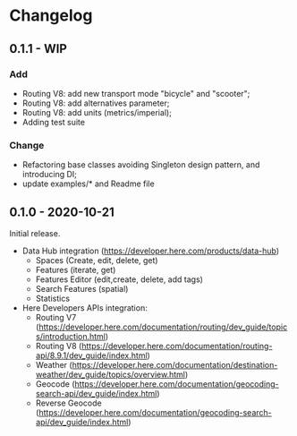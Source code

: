 # Changelog

## 0.1.1 - WIP

### Add
- Routing V8: add new transport mode "bicycle" and "scooter";
- Routing V8: add alternatives parameter;
- Routing V8: add units (metrics/imperial);
- Adding test suite

### Change
- Refactoring base classes avoiding Singleton design pattern, and introducing DI;
- update examples/* and Readme file

## 0.1.0 - 2020-10-21

Initial release.
- Data Hub integration (https://developer.here.com/products/data-hub)
    - Spaces (Create, edit, delete, get)
    - Features (iterate, get)
    - Features Editor (edit,create, delete, add tags)
    - Search Features (spatial)
    - Statistics
- Here Developers APIs integration:
    - Routing V7 (https://developer.here.com/documentation/routing/dev_guide/topics/introduction.html)
    - Routing V8 (https://developer.here.com/documentation/routing-api/8.9.1/dev_guide/index.html)
    - Weather (https://developer.here.com/documentation/destination-weather/dev_guide/topics/overview.html)
    - Geocode (https://developer.here.com/documentation/geocoding-search-api/dev_guide/index.html)
    - Reverse Geocode (https://developer.here.com/documentation/geocoding-search-api/dev_guide/index.html)
 
    

